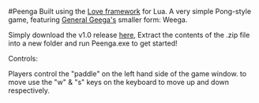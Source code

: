 #Peenga
Built using the [Love framework](http://love2d.org/) for Lua.
A very simple Pong-style game, featuring [General Geega's](https://www.twitch.tv/generalgeega) smaller form: Weega.

Simply download the v1.0 release [here](https://github.com/ZeroIV/Peenga/releases/tag/v1.0),
Extract the contents of the .zip file into a new folder and run Peenga.exe to get started!

Controls:

Players control the "paddle" on the left hand side of the game window.
to move use the "w" & "s" keys on the keyboard to move up and down respectively.
